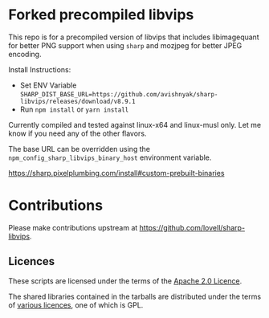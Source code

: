 # Forked precompiled libvips

This repo is for a precompiled version of libvips that includes libimagequant for better PNG support
when using `sharp` and mozjpeg for better JPEG encoding.

Install Instructions:
* Set ENV Variable `SHARP_DIST_BASE_URL=https://github.com/avishnyak/sharp-libvips/releases/download/v8.9.1`
* Run `npm install` or `yarn install`

Currently compiled and tested against linux-x64 and linux-musl only.  Let me know if you need any of the other flavors.

The base URL can be overridden using the
`npm_config_sharp_libvips_binary_host` environment variable.

https://sharp.pixelplumbing.com/install#custom-prebuilt-binaries

# Contributions

Please make contributions upstream at https://github.com/lovell/sharp-libvips.

## Licences

These scripts are licensed under the terms of the [Apache 2.0 Licence](LICENSE).

The shared libraries contained in the tarballs are distributed under
the terms of [various licences](THIRD-PARTY-NOTICES.md), one of which is GPL.
